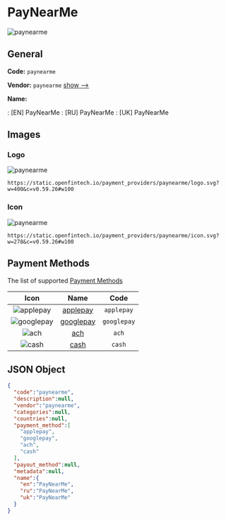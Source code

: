 
# PayNearMe 
![paynearme](https://static.openfintech.io/payment_providers/paynearme/logo.svg?w=400&c=v0.59.26#w100)  

## General 
 
**Code:** `paynearme` 
 
**Vendor:** `paynearme` [show -->](/vendors/paynearme/) 
 
**Name:** 
 
:	[EN] PayNearMe 
:	[RU] PayNearMe 
:	[UK] PayNearMe 
 

## Images 

### Logo 
 
![paynearme](https://static.openfintech.io/payment_providers/paynearme/logo.svg?w=400&c=v0.59.26#w100)  

```
https://static.openfintech.io/payment_providers/paynearme/logo.svg?w=400&c=v0.59.26#w100
```  

### Icon 
 
![paynearme](https://static.openfintech.io/payment_providers/paynearme/icon.svg?w=278&c=v0.59.26#w100)  

```
https://static.openfintech.io/payment_providers/paynearme/icon.svg?w=278&c=v0.59.26#w100
```  

## Payment Methods 
 
The list of supported [Payment Methods](/payment-methods/) 

|Icon|Name|Code| 
|:---:|:---:|:---:| 
|![applepay](https://static.openfintech.io/payment_methods/applepay/icon.svg?w=278&c=v0.59.26#w100) |[applepay](/payment-methods/applepay/)|`applepay`| 
|![googlepay](https://static.openfintech.io/payment_methods/googlepay/icon.svg?w=278&c=v0.59.26#w100) |[googlepay](/payment-methods/googlepay/)|`googlepay`| 
|![ach](https://static.openfintech.io/payment_methods/ach/icon.svg?w=278&c=v0.59.26#w100) |[ach](/payment-methods/ach/)|`ach`| 
|![cash](https://static.openfintech.io/payment_methods/cash/icon.png?w=278&c=v0.59.26#w100) |[cash](/payment-methods/cash/)|`cash`| 
 

## JSON Object 

```json
{
  "code":"paynearme",
  "description":null,
  "vendor":"paynearme",
  "categories":null,
  "countries":null,
  "payment_method":[
    "applepay",
    "googlepay",
    "ach",
    "cash"
  ],
  "payout_method":null,
  "metadata":null,
  "name":{
    "en":"PayNearMe",
    "ru":"PayNearMe",
    "uk":"PayNearMe"
  }
}
```  
